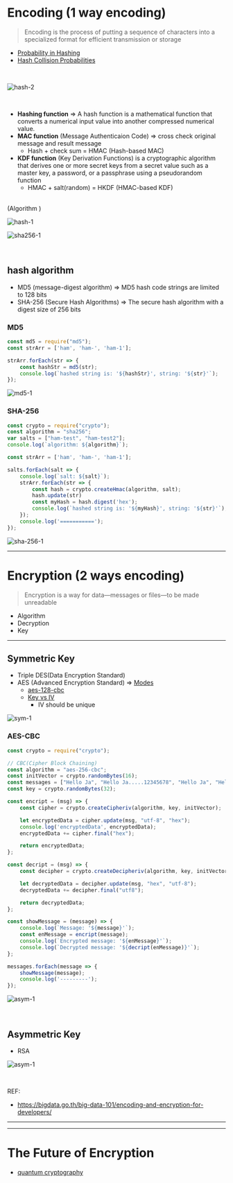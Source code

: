 # Encoding (1 way encoding)
> Encoding is the process of putting a sequence of characters into a specialized format for efficient transmission or storage

- [Probability in Hashing](https://courses.cs.duke.edu/cps102/spring09/Lectures/L-18.pdf)
- [Hash Collision Probabilities](https://preshing.com/20110504/hash-collision-probabilities/)

<br />

![hash-2](./images/hash-2.png)

<br />


- **Hashing function** => A hash function is a mathematical function that converts a numerical input value into another compressed numerical value.
- **MAC function** (Message Authenticaion Code) => cross check original message and result message
  - Hash + check sum = HMAC (Hash-based MAC)
- **KDF function** (Key Derivation Functions) is a cryptographic algorithm that derives one or more secret keys from a secret value such as a master key, a password, or a passphrase using a pseudorandom function
  - HMAC + salt(random) = HKDF (HMAC-based KDF)

<br />
(Algorithm )

![hash-1](./images/hash-1.webp)

![sha256-1](./images/sha256.png)

<br />

## hash algorithm
- MD5 (message-digest algorithm) => MD5 hash code strings are limited to 128 bits
- SHA-256 (Secure Hash Algorithms) => The secure hash algorithm with a digest size of 256 bits

### MD5

```javascript
const md5 = require("md5");
const strArr = ['ham', 'ham-', 'ham-1'];

strArr.forEach(str => {
    const hashStr = md5(str);
    console.log(`hashed string is: '${hashStr}', string: '${str}'`);
});
```
![md5-1](./images/md5.PNG)


### SHA-256

```javascript
const crypto = require("crypto");
const algorithm = "sha256";
var salts = ["ham-test", "ham-test2"];
console.log(`algorithm: ${algorithm}`);

const strArr = ['ham', 'ham-', 'ham-1'];

salts.forEach(salt => {
    console.log(`salt: ${salt}`);
    strArr.forEach(str => {
        const hash = crypto.createHmac(algorithm, salt);
        hash.update(str)
        const myHash = hash.digest('hex');
        console.log(`hashed string is: '${myHash}', string: '${str}'`);
    });
    console.log('===========');
});
```

![sha-256-1](./images/sha256-1.PNG)

---


# Encryption (2 ways encoding)

> Encryption is a way for data—messages or files—to be made unreadable

- Algorithm
- Decryption
- Key

---

## Symmetric Key

- Triple DES(Data Encryption Standard)
- AES (Advanced Encryption Standard) => [Modes](https://www.highgo.ca/2019/08/08/the-difference-in-five-modes-in-the-aes-encryption-algorithm/)
  - [aes-128-cbc](https://stackoverflow.com/questions/33121619/is-there-any-difference-between-aes-128-cbc-and-aes-128-encryption) 
  - [Key vs IV](https://stackoverflow.com/questions/9049789/aes-encryption-key-versus-iv)
    - IV should be unique

![sym-1](./images/encription.png)

### AES-CBC

```javascript
const crypto = require("crypto");

// CBC(Cipher Block Chaining)
const algorithm = "aes-256-cbc";
const initVector = crypto.randomBytes(16);
const messages = ["Hello Ja", "Hello Ja.....12345678", "Hello Ja", "Hello Ja.....12345678...............Hello Ja"];
const key = crypto.randomBytes(32);

const encript = (msg) => {
    const cipher = crypto.createCipheriv(algorithm, key, initVector);

    let encryptedData = cipher.update(msg, "utf-8", "hex");
    console.log('encryptedData', encryptedData);
    encryptedData += cipher.final("hex");

    return encryptedData;
};

const decript = (msg) => {
    const decipher = crypto.createDecipheriv(algorithm, key, initVector);

    let decryptedData = decipher.update(msg, "hex", "utf-8");
    decryptedData += decipher.final("utf8");

    return decryptedData;
};

const showMessage = (message) => {
    console.log(`Message: '${message}'`);
    const enMessage = encript(message);
    console.log(`Encrypted message: '${enMessage}'`);
    console.log(`Decrypted message: '${decript(enMessage)}'`);
};

messages.forEach(message => {
    showMessage(message);
    console.log('---------');
});
```

![asym-1](./images/aes.PNG)

<br />

## Asymmetric Key

- RSA

![asym-1](./images/asymmetric.png)

<br />

REF:
- https://bigdata.go.th/big-data-101/encoding-and-encryption-for-developers/

---
---

# The Future of Encryption
- [quantum cryptography](https://www.nist.gov/blogs/taking-measure/post-quantum-cryptography-qa-nists-matt-scholl)


